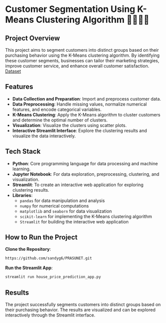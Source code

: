 # Customer Segmentation Using K-Means Clustering Algorithm 👩‍🦱🧑‍🦱

## Project Overview

This project aims to segment customers into distinct groups based on their purchasing behavior using the K-Means clustering algorithm. By identifying these customer segments, businesses can tailor their marketing strategies, improve customer service, and enhance overall customer satisfaction.
[Dataset](https://www.kaggle.com/datasets/vjchoudhary7/customer-segmentation-tutorial-in-python)

## Features

- **Data Collection and Preparation**: Import and preprocess customer data.
- **Data Preprocessing**: Handle missing values, normalize numerical features, and encode categorical variables.
- **K-Means Clustering**: Apply the K-Means algorithm to cluster customers and determine the optimal number of clusters.
- **Visualization**: Visualize the clusters using scatter plots.
- **Interactive Streamlit Interface**: Explore the clustering results and visualize the data interactively.

## Tech Stack

- **Python**: Core programming language for data processing and machine learning.
- **Jupyter Notebook**: For data exploration, preprocessing, clustering, and visualization.
- **Streamlit**: To create an interactive web application for exploring clustering results.
- **Libraries**: 
  - `pandas` for data manipulation and analysis
  - `numpy` for numerical computations
  - `matplotlib` and `seaborn` for data visualization
  - `scikit-learn` for implementing the K-Means clustering algorithm
  - `Streamlit` for building the interactive web application


## How to Run the Project

 **Clone the Repository**:
 
   ```bash
   https://github.com/sandyg6/PRASUNET.git
   ```

 **Run the Streamlit App**:
 
   ```bash
   streamlit run house_price_prediction_app.py
   ```

## Results

The project successfully segments customers into distinct groups based on their purchasing behavior. The results are visualized and can be explored interactively through the Streamlit interface.

